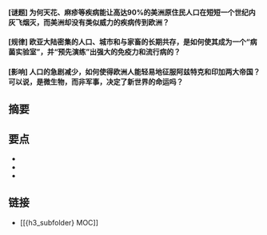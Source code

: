 #### [谜题] 为何天花、麻疹等疾病能让高达90%的美洲原住民人口在短短一个世纪内灰飞烟灭，而美洲却没有类似威力的疾病传到欧洲？


#### [规律] 欧亚大陆密集的人口、城市和与家畜的长期共存，是如何使其成为一个“病菌实验室”，并“预先演练”出强大的免疫力和流行病的？


#### [影响] 人口的急剧减少，如何使得欧洲人能轻易地征服阿兹特克和印加两大帝国？可以说，是微生物，而非军事，决定了新世界的命运吗？


## 摘要


## 要点

- 
- 
- 

## 链接

- [[{h3_subfolder} MOC]]

